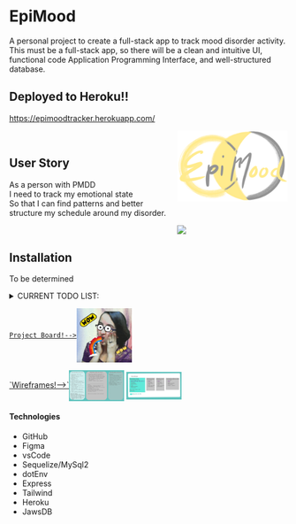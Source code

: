 # EpiMood
A personal project to create a full-stack app to track mood disorder activity.
This must be a full-stack app, so there will be a clean and intuitive UI, functional code Application Programming Interface, and well-structured database.
## Deployed to Heroku!!
https://epimoodtracker.herokuapp.com/

<a href="https://www.google.com/search?q=pmdd&sxsrf=APq-WBv4hOfrVisgLqJwlPw1_EsP_xw2SQ%3A1644438460458&source=hp&ei=vCMEYrrfGc-MwbkPnP69oA0&iflsig=AHkkrS4AAAAAYgQxzH4RIrWXhmMbMxcJADM7rHHsPkMu&ved=0ahUKEwi6rafSuvP1AhVPRjABHRx_D9QQ4dUDCAo&uact=5&oq=pmdd&gs_lcp=Cgdnd3Mtd2l6EAMyBAgjECcyCAgAEIAEELEDMgsIABCABBCxAxCDATIFCAAQgAQyBQgAEIAEMgsIABCABBCxAxCDATIICAAQgAQQsQMyBQgAEIAEMggIABCABBCxAzIFCAAQgAQ6BwgjEOoCECc6CwguEIAEEMcBEKMCOg4ILhCABBCxAxDHARCjAjoECAAQQzoOCC4QgAQQsQMQxwEQ0QM6CAguEIAEELEDOgcIABCxAxBDOg0ILhCxAxDHARCjAhBDOgcILhCxAxBDOgoIABCxAxCDARBDUOIDWNMHYKUIaAFwAHgAgAFWiAGdApIBATSYAQCgAQGwAQo&sclient=gws-wiz"><img align="right" img src="https://raw.githubusercontent.com/Cheez0id/EpiMood/main/public/assets/images/epiMoodLogo3.png" width="200px"></a><br>

## User Story


As a person with PMDD<br>
I need to track my emotional state<br>
So that I can find patterns and better structure my schedule around my disorder.<br>

<img align="right" src="https://cdn.discordapp.com/attachments/118377491982319623/942094352497393664/reminder-to-take-your-meds-medication.gif" width="200px"><br>

## Installation
To be determined
<br>
<details>
<summary>
CURRENT TODO LIST:
</summary>
<p><ul>
<li>- [x] Concept notes</li>
<li>- [x] DB Wireframe</li>
<li>- [x] FIRST FULL-STACK BY MYSELF!</li>  
<li>- [ ] Front-End Wireframe</li>
 <li>- See more on Project Board</li>

<s><li>- [ ] Technologies Research (React)</li></s>
</ul>
</p>
</details>


<a href="https://github.com/Cheez0id/EpiMood/projects/1">`Project Board!-->`<img align="center" src="https://raw.githubusercontent.com/Cheez0id/EpiMood/main/public/assets/images/wow.gif" width="100px"></a><br>

<a href="https://www.figma.com/file/UupxxFQW8aS4RbZh7oCZKN/EpiMood?node-id=0%3A1">
`Wireframes!-->`<img align="center" src="https://raw.githubusercontent.com/Cheez0id/EpiMood/main/public/assets/images/initilaFigma.JPG" width="100px"></a>
<a href="https://www.figma.com/file/UupxxFQW8aS4RbZh7oCZKN/EpiMood?node-id=0%3A1">
<img align="center" src="https://raw.githubusercontent.com/Cheez0id/EpiMood/main/public/assets/images/dbStructure.JPG" width="100px"></a>



#### Technologies
<ul>
  <li>GitHub</li>
  <li>Figma</li>
  <li>vsCode</li>
  <li>Sequelize/MySql2</li>
  <li>dotEnv</li>
  <li>Express</li>
  <li>Tailwind</li>
  <li>Heroku</li>
  <li>JawsDB</li>
 </ul>


